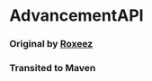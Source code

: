 # AdvancementAPI

### Original by [Roxeez](https://github.com/Roxeez/AdvancementAPI)

### Transited to Maven